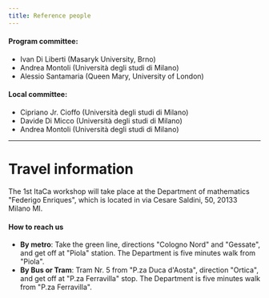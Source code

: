 ```yaml
---
title: Reference people
---
```




#### Program committee:
- Ivan Di Liberti (Masaryk University, Brno)
- Andrea Montoli (Università degli studi di Milano)
- Alessio Santamaria (Queen Mary, University of London)

#### Local committee:
- Cipriano Jr. Cioffo (Università degli studi di Milano)
- Davide Di Micco (Università degli studi di Milano)
- Andrea Montoli (Università degli studi di Milano)

------

# Travel information

The 1st ItaCa workshop will take place at the Department of mathematics "Federigo Enriques", which is located in via Cesare Saldini, 50, 20133 Milano MI.

#### How to reach us

- **By metro**: Take the green line, directions "Cologno Nord" and "Gessate", and get off at "Piola" station. The Department is five minutes walk from "Piola".
- **By Bus or Tram**: Tram Nr. 5 from "P.za Duca d'Aosta", direction "Ortica", and get off at "P.za Ferravilla" stop. The Department is five minutes walk from "P.za Ferravilla".
